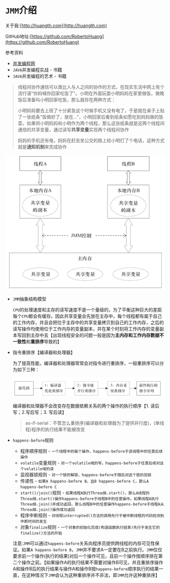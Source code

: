 # `JMM`介绍

关于我:[http://huangth.com](http://huangth.com)

GitHub地址:[https://github.com/RobertoHuang](https://github.com/RobertoHuang)

参考资料

- [并发编程网](http://ifeve.com/)
- `JAVA`并发编程实战 - 书籍
- `JAVA`并发编程的艺术 - 书籍

> 线程间协作通信可以类比人与人之间的协作的方式，在现实生活中网上有个流行语"你妈喊你回家吃饭了"。小明在外面玩耍小明妈妈在家里做饭，做晚饭后准备叫小明回家吃饭，那么就存在两种方式：
>
> 小明妈妈要去上班了十分紧急这个时候手机又没有电了，于是就在桌子上贴了一张纸条"饭做好了，放在..."，小明回家后看到纸条如愿吃到妈妈做的饭菜，如果将小明妈妈和小明作为两个线程，那么这张纸条就是这两个线程间通信的共享变量，通过读写**共享变量**实现两个线程间协作
>
> 妈妈的手机还有电，妈妈在赶去坐公交的路上给小明打了个电话，这种方式就是**通知机制**来完成协作

![JMM内存结构抽象结构示意图](https://raw.githubusercontent.com/RobertoHuang/RGP-NOTES/master/00.%E7%9B%B8%E5%85%B3%E5%9B%BE%E7%89%87/JAVA%E5%B9%B6%E5%8F%91%E7%BC%96%E7%A8%8B%E7%9A%84%E8%89%BA%E6%9C%AF%E5%AD%A6%E4%B9%A0%E7%AC%94%E8%AE%B0/JMM%E5%86%85%E5%AD%98%E7%BB%93%E6%9E%84%E6%8A%BD%E8%B1%A1%E7%BB%93%E6%9E%84%E7%A4%BA%E6%84%8F%E5%9B%BE.png)

- `JMM`抽象结构模型

  `CPU`的处理速度和主存的读写速度不是一个量级的，为了平衡这种巨大的差距每个`CPU`都会有缓存。因此共享变量会先放在主存中，每个线程都有属于自己的工作内存，并且会把位于主存中的共享变量拷贝到自己的工作内存，之后的读写操作均使用位于工作内存的变量副本，并在某个时刻将工作内存的变量副本写回到主存中去【出现线程安全的问题一般是因为**主内存和工作内存数据不一致性**和**重排序**导致的】

- 指令重排序【编译器和处理器】

  为了提高性能，编译器和处理器常常会对指令进行重排序，一般重排序可以分为如下三种：

  ![从源码到最终执行的指令序列的示意图](https://raw.githubusercontent.com/RobertoHuang/RGP-NOTES/master/00.%E7%9B%B8%E5%85%B3%E5%9B%BE%E7%89%87/JAVA%E5%B9%B6%E5%8F%91%E7%BC%96%E7%A8%8B%E7%9A%84%E8%89%BA%E6%9C%AF%E5%AD%A6%E4%B9%A0%E7%AC%94%E8%AE%B0/%E4%BB%8E%E6%BA%90%E7%A0%81%E5%88%B0%E6%9C%80%E7%BB%88%E6%89%A7%E8%A1%8C%E7%9A%84%E6%8C%87%E4%BB%A4%E5%BA%8F%E5%88%97%E7%9A%84%E7%A4%BA%E6%84%8F%E5%9B%BE.png)

  编译器和处理器不会改变存在数据依赖关系的两个操作的执行顺序【1. 读后写；2.写后写；3. 写后读】

  > as-if-serial：不管怎么重排序(编译器和处理器为了提供并行度)，(单线程)程序的执行结果不能被改变

- `happens-before`规则

  - 程序顺序规则 - `一个线程中的每个操作，happens-before于该线程中的任意后续操作`
  - `volatile`变量规则 - `对一个volatile域的写，happens-before于任意后续对这个volatile域的读`
  - 监视器锁规则 - `对一个锁的解锁，happens-before于随后对这个锁的加锁`
  - 传递性 - `如果A happens-before B，且B happens-before C，那么A happens-before C`
  - `start()/join()`规则 - `如果线程A执行ThreadB.start()，那么A线程的ThreadB.start()操作happens-before于线程B中的任意操作。如果线程A执行ThreadB.join()并成功返回，那么线程B中的任意操作happens-before于线程A从ThreadB.join()操作成功返回`
  - 程序中断规则 - `对线程interrupted()方法的调用先行于被中断线程的代码检测到中断时间的发生`
  - 对象`finalize`规则 - `一个对象的初始化完成(构造函数执行结束)先行于发生它的finalize()方法的开始`

  注意:`JMM`可以通过`happens-before`关系向程序员提供跨线程的内存可见性保证。如果`A happens-before B`，`JMM`并不要求A一定要在B之前执行。`JMM`仅仅要求前一个操作(执行的结果)对后一个操作可见，且前一个操作按顺序排在第二个操作之前。【如果操作A的执行结果不需要对操作B可见，并且重排序操作A和操作B后的执行结果与操作A和操作B按`happens-before`顺序执行的结果一直，在这种情况下`JMM`会认为这种重排序并不非法，即`JMM`允许这种重排序】